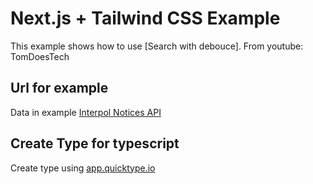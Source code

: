 # Next.js + Tailwind CSS Example

This example shows how to use [Search with debouce]. From youtube: TomDoesTech

## Url for example

Data in example [Interpol Notices API](https://interpol.api.bund.dev/)

## Create Type for typescript

Create type using [app.quicktype.io](https://app.quicktype.io/)
